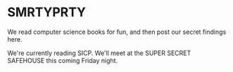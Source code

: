 SMRTYPRTY
=========

We read computer science books for fun, and then post our secret findings here.


We're currently reading SICP. We'll meet at the SUPER SECRET SAFEHOUSE this coming Friday night.
